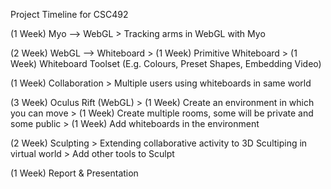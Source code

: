 Project Timeline for CSC492

(1 Week)	Myo --> WebGL
				> Tracking arms in WebGL with Myo

(2 Week)	WebGL --> Whiteboard
				> (1 Week) Primitive Whiteboard
				> (1 Week) Whiteboard Toolset
					(E.g. Colours, Preset Shapes, Embedding Video)

(1 Week)	Collaboration
				> Multiple users using whiteboards in same world

(3 Week)	Oculus Rift (WebGL)
				> (1 Week) Create an environment in which you can move 
				> (1 Week) Create multiple rooms, some will be private and some public
				> (1 Week) Add whiteboards in the environment 

(2 Week)	Sculpting
				> Extending collaborative activity to 3D Scultiping in virtual world
				> Add other tools to Sculpt

(1 Week)	Report & Presentation